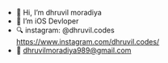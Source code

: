 - 👋 Hi, I’m dhruvil moradiya
- 🚀 I’m iOS Devloper
- 🔍 instagram: @dhruvil.codes https://www.instagram.com/dhruvil.codes/
- 📧 dhruvilmoradiya989@gmail.com


<!---
dhruvil989/dhruvil989 is a ✨ special ✨ repository because its `README.md` (this file) appears on your GitHub profile.
You can click the Preview link to take a look at your changes.
--->
